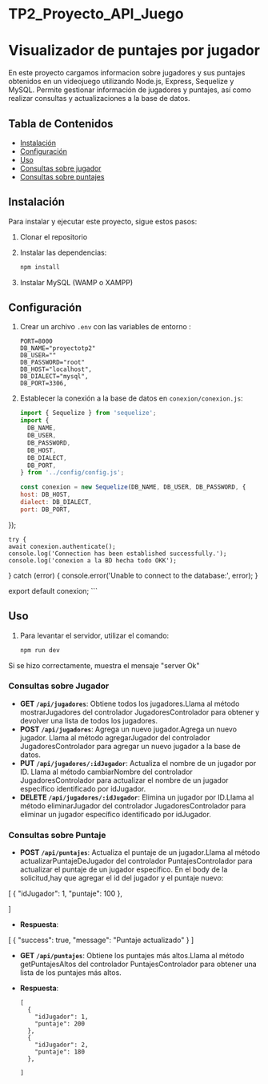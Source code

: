 # TP2_Proyecto_API_Juego
# Visualizador de puntajes por jugador

En este proyecto cargamos informacion sobre jugadores y sus puntajes obtenidos en un videojuego utilizando Node.js, Express, Sequelize y MySQL. Permite gestionar información de jugadores y puntajes, así como realizar consultas y actualizaciones a la base de datos.

## Tabla de Contenidos

- [Instalación](#instalación)
- [Configuración](#configuración)
- [Uso](#uso)
- [Consultas sobre jugador](#consultas-sobre-jugador)
- [Consultas sobre puntajes](#consultas-sobre-puntajes)


## Instalación

Para instalar y ejecutar este proyecto, sigue estos pasos:

1. Clonar el repositorio


2. Instalar las dependencias:
    ```bash
    npm install
    ```

3. Instalar MySQL (WAMP o XAMPP) 

## Configuración

1. Crear un archivo `.env` con las variables de entorno :
    ```env
    PORT=8000
    DB_NAME="proyectotp2" 
    DB_USER=""
    DB_PASSWORD="root"
    DB_HOST="localhost",
    DB_DIALECT="mysql",
    DB_PORT=3306,
    ```

2. Establecer la conexión a la base de datos en `conexion/conexion.js`:
    ```javascript
    import { Sequelize } from 'sequelize';
    import {
      DB_NAME,
      DB_USER,
      DB_PASSWORD,
      DB_HOST,
      DB_DIALECT,
      DB_PORT,
    } from '../config/config.js';

    const conexion = new Sequelize(DB_NAME, DB_USER, DB_PASSWORD, {
    host: DB_HOST,
    dialect: DB_DIALECT,
    port: DB_PORT,
  });

    try {
    await conexion.authenticate();
    console.log('Connection has been established successfully.');
    console.log('conexion a la BD hecha todo OKK');
  } catch (error) {
    console.error('Unable to connect to the database:', error);
  }
  
  export default conexion;
    ```

## Uso

1. Para levantar el servidor, utilizar el comando:
    ```bash
    npm run dev
    ```
Si se hizo correctamente, muestra el mensaje "server Ok"


### Consultas sobre Jugador

- **GET `/api/jugadores`**: Obtiene todos los jugadores.Llama al método mostrarJugadores del controlador JugadoresControlador para obtener y devolver una lista de todos los jugadores.
- **POST `/api/jugadores`**: Agrega un nuevo jugador.Agrega un nuevo jugador. Llama al método agregarJugador del controlador JugadoresControlador para agregar un nuevo jugador a la base de datos.
- **PUT `/api/jugadores/:idJugador`**: Actualiza el nombre de un jugador por ID. Llama al método cambiarNombre del controlador JugadoresControlador para actualizar el nombre de un jugador específico identificado por idJugador.
- **DELETE `/api/jugadores/:idJugador`**: Elimina un jugador por ID.Llama al método eliminarJugador del controlador JugadoresControlador para eliminar un jugador específico identificado por idJugador.

### Consultas sobre Puntaje

- **POST `/api/puntajes`**: Actualiza el puntaje de un jugador.Llama al método actualizarPuntajeDeJugador del controlador PuntajesControlador para actualizar el puntaje de un jugador específico. En el body de la solicitud,hay que agregar el id del jugador y el puntaje nuevo:

[
  {
    "idJugador": 1,
    "puntaje": 100
  },
 
]

- **Respuesta**:

[
  {
  "success": true,
   "message": "Puntaje actualizado"
  }
]

- **GET `/api/puntajes`**: Obtiene los puntajes más altos.Llama al método getPuntajesAltos del controlador PuntajesControlador para obtener una lista de los puntajes más altos.

- **Respuesta**:
    ```
    [
      {
        "idJugador": 1,
        "puntaje": 200
      },
      {
        "idJugador": 2,
        "puntaje": 180
      },

    ]
